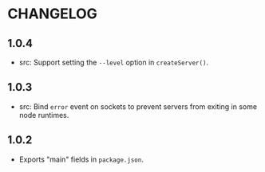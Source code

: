 # CHANGELOG

## 1.0.4
- src: Support setting the `--level` option in `createServer()`.

## 1.0.3
- src: Bind `error` event on sockets to prevent servers from exiting in some node runtimes.

## 1.0.2

- Exports "main" fields in `package.json`.
